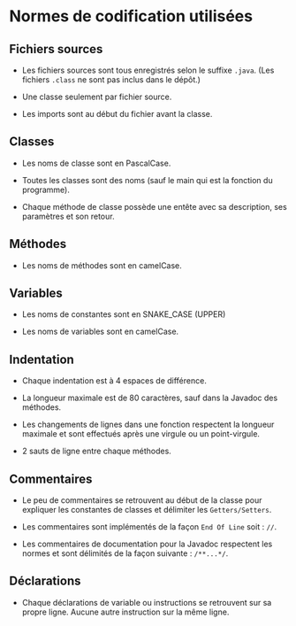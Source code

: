 # Normes de codification utilisées #

## Fichiers sources ##

- Les fichiers sources sont tous enregistrés selon le suffixe `.java`. 
(Les fichiers `.class` ne sont pas inclus dans le dépôt.)

- Une classe seulement par fichier source.

- Les imports sont au début du fichier avant la classe.

## Classes ##

- Les noms de classe sont en PascalCase.

- Toutes les classes sont des noms (sauf le main qui est la fonction du programme).

- Chaque méthode de classe possède une entête avec sa description, ses paramètres et
son retour.

## Méthodes ##

- Les noms de méthodes sont en camelCase.

## Variables ##

- Les noms de constantes sont en SNAKE_CASE (UPPER)

- Les noms de variables sont en camelCase.

## Indentation ##

- Chaque indentation est à 4 espaces de différence.

- La longueur maximale est de 80 caractères, sauf dans la Javadoc des méthodes.

- Les changements de lignes dans une fonction respectent la longueur maximale et sont 
effectués après une virgule ou un point-virgule.

- 2 sauts de ligne entre chaque méthodes.

## Commentaires ##

- Le peu de commentaires se retrouvent au début de la classe pour 
expliquer les constantes de classes et délimiter les `Getters/Setters`.

- Les commentaires sont implémentés de la façon `End Of Line` soit : ` // `.

- Les commentaires de documentation pour la Javadoc respectent les normes et sont 
délimités de la façon suivante : `/**...*/`.

## Déclarations ##

- Chaque déclarations de variable ou instructions se retrouvent sur sa propre ligne.
Aucune autre instruction sur la même ligne.